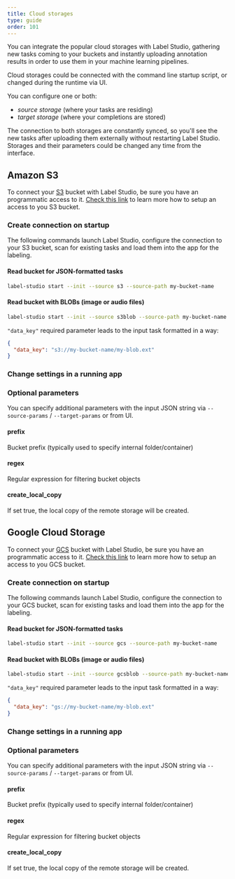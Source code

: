 ```yaml
---
title: Cloud storages
type: guide
order: 101
---
```


You can integrate the popular cloud storages with Label Studio, gathering new tasks coming to your buckets and instantly uploading annotation results in order to use them in your machine learning pipelines.

Cloud storages could be connected with the command line startup script, or changed during the runtime via UI.

You can configure one or both:

- _source storage_ (where your tasks are residing)
- _target storage_ (where your completions are stored)

The connection to both storages are constantly synced, so you'll see the new tasks after uploading them externally without restarting Label Studio.
Storages and their parameters could be changed any time from the interface.

## Amazon S3

To connect your [S3](https://aws.amazon.com/s3) bucket with Label Studio, be sure you have an programmatic access to it. [Check this link](https://boto3.amazonaws.com/v1/documentation/api/latest/guide/quickstart.html#configuration) to learn more how to setup an access to you S3 bucket.

### Create connection on startup

The following commands launch Label Studio, configure the connection to your S3 bucket, scan for existing tasks and load them into the app for the labeling.

#### Read bucket for JSON-formatted tasks

```bash
label-studio start --init --source s3 --source-path my-bucket-name
```

#### Read bucket with BLOBs (image or audio files)

```bash
label-studio start --init --source s3blob --source-path my-bucket-name --source-params "{\"data_key\": \"my-data-key\"}"
```

`"data_key"` required parameter leads to the input task formatted in a way:

```json
{
  "data_key": "s3://my-bucket-name/my-blob.ext"
}
```

### Change settings in a running app


### Optional parameters

You can specify additional parameters with the input JSON string via `--source-params` / `--target-params` or from UI.

#### prefix

Bucket prefix (typically used to specify internal folder/container)

#### regex

Regular expression for filtering bucket objects

#### create_local_copy

If set true, the local copy of the remote storage will be created.



## Google Cloud Storage

To connect your [GCS](https://cloud.google.com/storage) bucket with Label Studio, be sure you have an programmatic access to it. [Check this link](https://cloud.google.com/storage/docs/reference/libraries) to learn more how to setup an access to you GCS bucket.


### Create connection on startup

The following commands launch Label Studio, configure the connection to your GCS bucket, scan for existing tasks and load them into the app for the labeling.

#### Read bucket for JSON-formatted tasks

```bash
label-studio start --init --source gcs --source-path my-bucket-name
```

#### Read bucket with BLOBs (image or audio files)

```bash
label-studio start --init --source gcsblob --source-path my-bucket-name --source-params "{\"data_key\": \"my-data-key\"}"
```

`"data_key"` required parameter leads to the input task formatted in a way:

```json
{
  "data_key": "gs://my-bucket-name/my-blob.ext"
}
```

### Change settings in a running app


### Optional parameters

You can specify additional parameters with the input JSON string via `--source-params` / `--target-params` or from UI.

#### prefix

Bucket prefix (typically used to specify internal folder/container)

#### regex

Regular expression for filtering bucket objects

#### create_local_copy

If set true, the local copy of the remote storage will be created.
